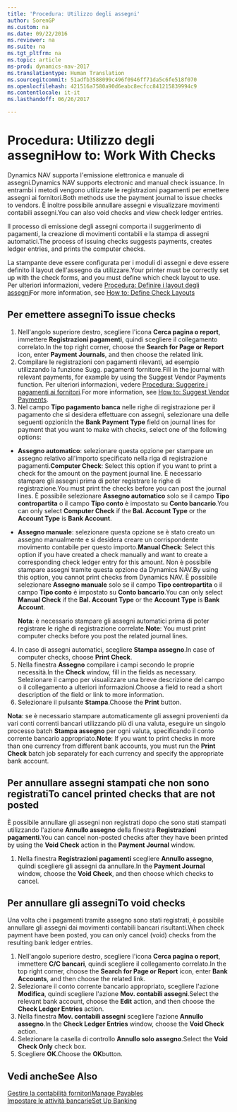 ```yaml
---
title: 'Procedura: Utilizzo degli assegni'
author: SorenGP
ms.custom: na
ms.date: 09/22/2016
ms.reviewer: na
ms.suite: na
ms.tgt_pltfrm: na
ms.topic: article
ms-prod: dynamics-nav-2017
ms.translationtype: Human Translation
ms.sourcegitcommit: 51adfb3588099c496f0946ff71da5c6fe518f070
ms.openlocfilehash: 421516a7580a90d6eabc8ecfcc841215839994c9
ms.contentlocale: it-it
ms.lasthandoff: 06/26/2017

---
```


# <a name="how-to-work-with-checks"></a><span data-ttu-id="7f4d9-102">Procedura: Utilizzo degli assegni</span><span class="sxs-lookup"><span data-stu-id="7f4d9-102">How to: Work With Checks</span></span>
<span data-ttu-id="7f4d9-103">Dynamics NAV supporta l'emissione elettronica e manuale di assegni.</span><span class="sxs-lookup"><span data-stu-id="7f4d9-103">Dynamics NAV supports electronic and manual check issuance.</span></span> <span data-ttu-id="7f4d9-104">In entrambi i metodi vengono utilizzate le registrazioni pagamenti per emettere assegni ai fornitori.</span><span class="sxs-lookup"><span data-stu-id="7f4d9-104">Both methods use the payment journal to issue checks to vendors.</span></span> <span data-ttu-id="7f4d9-105">È inoltre possibile annullare assegni e visualizzare movimenti contabili assegni.</span><span class="sxs-lookup"><span data-stu-id="7f4d9-105">You can also void checks and view check ledger entries.</span></span>

<span data-ttu-id="7f4d9-106">Il processo di emissione degli assegni comporta il suggerimento di pagamenti, la creazione di movimenti contabili e la stampa di assegni automatici.</span><span class="sxs-lookup"><span data-stu-id="7f4d9-106">The process of issuing checks suggests payments, creates ledger entries, and prints the computer checks.</span></span>

<span data-ttu-id="7f4d9-107">La stampante deve essere configurata per i moduli di assegni e deve essere definito il layout dell'assegno da utilizzare.</span><span class="sxs-lookup"><span data-stu-id="7f4d9-107">Your printer must be correctly set up with the check forms, and you must define which check layout to use.</span></span> <span data-ttu-id="7f4d9-108">Per ulteriori informazioni, vedere [Procedura: Definire i layout degli assegni](finance-setup-how-define-check-layouts.md)</span><span class="sxs-lookup"><span data-stu-id="7f4d9-108">For more information, see [How to: Define Check Layouts](finance-setup-how-define-check-layouts.md)</span></span>

## <a name="to-issue-checks"></a><span data-ttu-id="7f4d9-109">Per emettere assegni</span><span class="sxs-lookup"><span data-stu-id="7f4d9-109">To issue checks</span></span>
1. <span data-ttu-id="7f4d9-110">Nell'angolo superiore destro, scegliere l'icona **Cerca pagina o report**, immettere **Registrazioni pagamenti**, quindi scegliere il collegamento correlato.</span><span class="sxs-lookup"><span data-stu-id="7f4d9-110">In the top right corner, choose the **Search for Page or Report** icon, enter **Payment Journals**, and then choose the related link.</span></span>
2. <span data-ttu-id="7f4d9-111">Compilare le registrazioni con pagamenti rilevanti, ad esempio utilizzando la funzione Sugg. pagamenti fornitore.</span><span class="sxs-lookup"><span data-stu-id="7f4d9-111">Fill in the journal with relevant payments, for example by using the Suggest Vendor Payments function.</span></span> <span data-ttu-id="7f4d9-112">Per ulteriori informazioni, vedere [Procedura: Suggerire i pagamenti ai fornitori](payables-how-suggest-vendor-payments.md).</span><span class="sxs-lookup"><span data-stu-id="7f4d9-112">For more information, see [How to: Suggest Vendor Payments](payables-how-suggest-vendor-payments.md).</span></span>
3. <span data-ttu-id="7f4d9-113">Nel campo **Tipo pagamento banca** nelle righe di registrazione per il pagamento che si desidera effettuare con assegni, selezionare una delle seguenti opzioni:</span><span class="sxs-lookup"><span data-stu-id="7f4d9-113">In the **Bank Payment Type** field on journal lines for payment that you want to make with checks, select one of the following options:</span></span>

 - <span data-ttu-id="7f4d9-114">**Assegno automatico**: selezionare questa opzione per stampare un assegno relativo all'importo specificato nella riga di registrazione pagamenti.</span><span class="sxs-lookup"><span data-stu-id="7f4d9-114">**Computer Check**: Select this option if you want to print a check for the amount on the payment journal line.</span></span> <span data-ttu-id="7f4d9-115">È necessario stampare gli assegni prima di poter registrare le righe di registrazione.</span><span class="sxs-lookup"><span data-stu-id="7f4d9-115">You must print the checks before you can post the journal lines.</span></span> <span data-ttu-id="7f4d9-116">È possibile selezionare **Assegno automatico** solo se il campo **Tipo contropartita** o il campo **Tipo conto** è impostato su **Conto bancario**.</span><span class="sxs-lookup"><span data-stu-id="7f4d9-116">You can only select **Computer Check** if the **Bal. Account Type** or the **Account Type** is **Bank Account**.</span></span>

 - <span data-ttu-id="7f4d9-117">**Assegno manuale**: selezionare questa opzione se è stato creato un assegno manualmente e si desidera creare un corrispondente movimento contabile per questo importo.</span><span class="sxs-lookup"><span data-stu-id="7f4d9-117">**Manual Check**: Select this option if you have created a check manually and want to create a corresponding check ledger entry for this amount.</span></span> <span data-ttu-id="7f4d9-118">Non è possibile stampare assegni tramite questa opzione da Dynamics NAV.</span><span class="sxs-lookup"><span data-stu-id="7f4d9-118">By using this option, you cannot print checks from Dynamics NAV.</span></span> <span data-ttu-id="7f4d9-119">È possibile selezionare **Assegno manuale** solo se il campo **Tipo contropartita** o il campo **Tipo conto** è impostato su **Conto bancario**.</span><span class="sxs-lookup"><span data-stu-id="7f4d9-119">You can only select **Manual Check** if the **Bal. Account Type** or the **Account Type** is **Bank Account**.</span></span>

    <span data-ttu-id="7f4d9-120">**Nota**: è necessario stampare gli assegni automatici prima di poter registrare le righe di registrazione correlate.</span><span class="sxs-lookup"><span data-stu-id="7f4d9-120">**Note**: You must print computer checks before you post the related journal lines.</span></span>
4. <span data-ttu-id="7f4d9-121">In caso di assegni automatici, scegliere **Stampa assegno**.</span><span class="sxs-lookup"><span data-stu-id="7f4d9-121">In case of computer checks, choose **Print Check**.</span></span>
5. <span data-ttu-id="7f4d9-122">Nella finestra **Assegno** compilare i campi secondo le proprie necessità.</span><span class="sxs-lookup"><span data-stu-id="7f4d9-122">In the **Check** window, fill in the fields as necessary.</span></span> <span data-ttu-id="7f4d9-123">Selezionare il campo per visualizzare una breve descrizione del campo o il collegamento a ulteriori informazioni.</span><span class="sxs-lookup"><span data-stu-id="7f4d9-123">Choose a field to read a short description of the field or link to more information.</span></span>
6. <span data-ttu-id="7f4d9-124">Selezionare il pulsante **Stampa**.</span><span class="sxs-lookup"><span data-stu-id="7f4d9-124">Choose the **Print** button.</span></span>

<span data-ttu-id="7f4d9-125">**Nota**: se è necessario stampare automaticamente gli assegni provenienti da vari conti correnti bancari utilizzando più di una valuta, eseguire un singolo processo batch **Stampa assegno** per ogni valuta, specificando il conto corrente bancario appropriato.</span><span class="sxs-lookup"><span data-stu-id="7f4d9-125">**Note**: If you want to print checks in more than one currency from different bank accounts, you must run the **Print Check** batch job separately for each currency and specify the appropriate bank account.</span></span>

## <a name="to-cancel-printed-checks-that-are-not-posted"></a><span data-ttu-id="7f4d9-126">Per annullare assegni stampati che non sono registrati</span><span class="sxs-lookup"><span data-stu-id="7f4d9-126">To cancel printed checks that are not posted</span></span>
<span data-ttu-id="7f4d9-127">È possibile annullare gli assegni non registrati dopo che sono stati stampati utilizzando l'azione **Annullo assegno** della finestra **Registrazioni pagamenti**.</span><span class="sxs-lookup"><span data-stu-id="7f4d9-127">You can cancel non-posted checks after they have been printed by using the **Void Check** action in the **Payment Journal** window.</span></span>
1. <span data-ttu-id="7f4d9-128">Nella finestra **Registrazioni pagamenti** scegliere **Annullo assegno**, quindi scegliere gli assegni da annullare.</span><span class="sxs-lookup"><span data-stu-id="7f4d9-128">In the **Payment Journal** window, choose the **Void Check**, and then choose which checks to cancel.</span></span>

## <a name="to-void-checks"></a><span data-ttu-id="7f4d9-129">Per annullare gli assegni</span><span class="sxs-lookup"><span data-stu-id="7f4d9-129">To void checks</span></span>
<span data-ttu-id="7f4d9-130">Una volta che i pagamenti tramite assegno sono stati registrati, è possibile annullare gli assegni dai movimenti contabili bancari risultanti.</span><span class="sxs-lookup"><span data-stu-id="7f4d9-130">When check payment have been posted, you can only cancel (void) checks from the resulting bank ledger entries.</span></span>

1. <span data-ttu-id="7f4d9-131">Nell'angolo superiore destro, scegliere l'icona **Cerca pagina o report**, immettere **C/C bancari**, quindi scegliere il collegamento correlato.</span><span class="sxs-lookup"><span data-stu-id="7f4d9-131">In the top right corner, choose the **Search for Page or Report** icon, enter **Bank Accounts**, and then choose the related link.</span></span>
2. <span data-ttu-id="7f4d9-132">Selezionare il conto corrente bancario appropriato, scegliere l'azione **Modifica**, quindi scegliere l'azione **Mov. contabili assegni**.</span><span class="sxs-lookup"><span data-stu-id="7f4d9-132">Select the relevant bank account, choose the **Edit** action, and then choose the **Check Ledger Entries** action.</span></span>
3. <span data-ttu-id="7f4d9-133">Nella finestra **Mov. contabili assegni** scegliere l'azione **Annullo assegno**.</span><span class="sxs-lookup"><span data-stu-id="7f4d9-133">In the **Check Ledger Entries** window, choose the **Void Check** action.</span></span>
4. <span data-ttu-id="7f4d9-134">Selezionare la casella di controllo **Annullo solo assegno**.</span><span class="sxs-lookup"><span data-stu-id="7f4d9-134">Select the **Void Check Only** check box.</span></span>
5. <span data-ttu-id="7f4d9-135">Scegliere **OK**.</span><span class="sxs-lookup"><span data-stu-id="7f4d9-135">Choose the **OK**button.</span></span>

## <a name="see-also"></a><span data-ttu-id="7f4d9-136">Vedi anche</span><span class="sxs-lookup"><span data-stu-id="7f4d9-136">See Also</span></span>
[<span data-ttu-id="7f4d9-137">Gestire la contabilità fornitori</span><span class="sxs-lookup"><span data-stu-id="7f4d9-137">Manage Payables</span></span>](payables-manage-payables.md)  
[<span data-ttu-id="7f4d9-138">Impostare le attività bancarie</span><span class="sxs-lookup"><span data-stu-id="7f4d9-138">Set Up Banking</span></span>](bank-setup-banking.md)  

